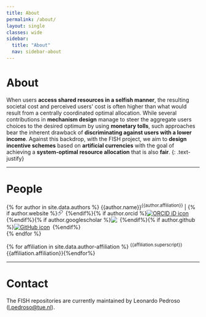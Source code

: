 ```yaml
---
title: About
permalink: /about/
layout: single
classes: wide
sidebar:
  title: "About"
  nav: sidebar-about
---
```

About
=====
When users **access shared resources in a selfish manner**, the resulting societal cost and perceived users' cost is often higher than what would result from a centrally coordinated optimal allocation. While several contributions in **mechanism design** manage to steer the aggregate users choices to the desired optimum by using **monetary tolls**, such approaches bear the inherent drawback of **discriminating against users with a lower income**. Against this backdrop, with the FISH project, we aim to **design incentive schemes** based on **artificial currencies** with the goal of achieving a **system-optimal resource allocation** that is also **fair**.
{: .text-justify}

***

People
=====
{% for author in site.data.authors %} {{author.name}}<sup>{{author.affiliation}}</sup> | {% if author.website %}<a itemprop="sameAs" target="_blank" content="{{author.website}}" href="{{author.website}}" target="blank" rel="me noopener noreferrer" style="vertical-align:top;"><img src="/assets/img/emoji/link_1f517.png" style="width:1em;margin-right:.5em;" alt="Website"></a>{%endif%}{% if author.orcid %}<a itemprop="sameAs" target="_blank" content="{{author.orcid}}" href="{{author.orcid}}" target="orcid.widget" rel="me noopener noreferrer" style="vertical-align:top;"><img src="https://orcid.org/sites/default/files/images/orcid_16x16.png" style="width:1em;margin-right:.5em;" alt="ORCID iD icon"></a>{%endif%}{% if author.googlescholar %}<a target="_blank" itemprop="sameAs" href="{{author.googlescholar}}" style="vertical-align:top;"><img src="https://upload-icon.s3.us-east-2.amazonaws.com/uploads/icons/png/17520148421579517848-512.png" style="width:1em;margin-right:.5em;"></a>{%endif%}{% if author.github %}<a itemprop="sameAs" target="_blank" content="{{author.github}}" href="{{author.github}}" rel="me noopener noreferrer" style="vertical-align:top;"><img src="https://github.githubassets.com/images/modules/logos_page/GitHub-Mark.png" style="width:1em;margin-right:.5em;" alt="GitHub icon"></a>{%endif%}<br>{% endfor %}

{% for affiliation in site.data.author-affiliation %} <sup>{{affiliation.superscript}}</sup>{{affiliation.affiliation}}{%endfor%}

***

Contact
=====
The FISH repositories are currently maintained by Leonardo Pedroso (<a href = "mailto: l.pedroso@tue.nl">l.pedroso@tue.nl</a>).
